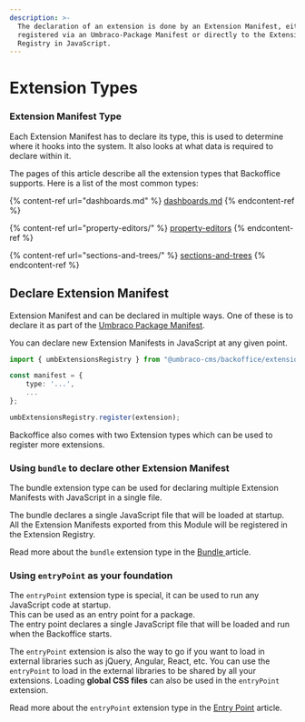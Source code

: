 ```yaml
---
description: >-
  The declaration of an extension is done by an Extension Manifest, either
  registered via an Umbraco-Package Manifest or directly to the Extension
  Registry in JavaScript.
---
```


# Extension Types

### Extension Manifest Type

Each Extension Manifest has to declare its type, this is used to determine where it hooks into the system. It also looks at what data is required to declare within it.

The pages of this article describe all the extension types that Backoffice supports. Here is a list of the most common types:

{% content-ref url="dashboards.md" %}
[dashboards.md](dashboards.md)
{% endcontent-ref %}

{% content-ref url="property-editors/" %}
[property-editors](property-editors/)
{% endcontent-ref %}

{% content-ref url="sections-and-trees/" %}
[sections-and-trees](sections-and-trees/)
{% endcontent-ref %}

## Declare Extension Manifest

Extension Manifest and can be declared in multiple ways. One of these is to declare it as part of the [Umbraco Package Manifest](../package-manifest.md).

You can declare new Extension Manifests in JavaScript at any given point.

```typescript
import { umbExtensionsRegistry } from "@umbraco-cms/backoffice/extension-registry"

const manifest = {
    type: '...',
    ...
};

umbExtensionsRegistry.register(extension);
```

Backoffice also comes with two Extension types which can be used to register more extensions.

### Using `bundle` to declare other Extension Manifest

The bundle extension type can be used for declaring multiple Extension Manifests with JavaScript in a single file.

The bundle declares a single JavaScript file that will be loaded at startup. All the Extension Manifests exported from this Module will be registered in the Extension Registry.

Read more about the `bundle` extension type in the [Bundle ](../extension-registry/bundle.md)article.

### Using `entryPoint` as your foundation

The `entryPoint` extension type is special, it can be used to run any JavaScript code at startup.\
This can be used as an entry point for a package.\
The entry point declares a single JavaScript file that will be loaded and run when the Backoffice starts.

The `entryPoint` extension is also the way to go if you want to load in external libraries such as jQuery, Angular, React, etc. You can use the `entryPoint` to load in the external libraries to be shared by all your extensions. Loading **global CSS files** can also be used in the `entryPoint` extension.

Read more about the `entryPoint` extension type in the [Entry Point](../extension-registry/entry-point.md) article.
